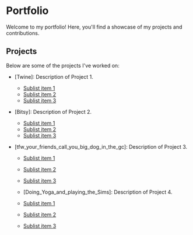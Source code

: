 # Portfolio

Welcome to my portfolio! Here, you'll find a showcase of my projects and contributions.

## Projects

Below are some of the projects I've worked on:

- [Twine]: Description of Project 1.
  - [Sublist item 1](#)
  - [Sublist item 2](#)
  - [Sublist item 3](#)

- [Bitsy]: Description of Project 2.
  - [Sublist item 1](#)
  - [Sublist item 2](#)
  - [Sublist item 3](#)

- [tfw_your_friends_call_you_big_dog_in_the_gc]: Description of Project 3.
  - [Sublist item 1](#)
  - [Sublist item 2](#)
  - [Sublist item 3](#)

  - [Doing_Yoga_and_playing_the_Sims]: Description of Project 4.
  - [Sublist item 1](#)
  - [Sublist item 2](#)
  - [Sublist item 3](#)
